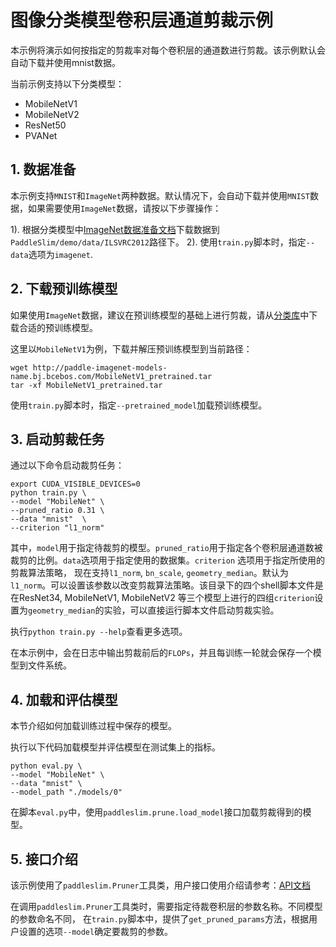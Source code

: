 # 图像分类模型卷积层通道剪裁示例

本示例将演示如何按指定的剪裁率对每个卷积层的通道数进行剪裁。该示例默认会自动下载并使用mnist数据。

当前示例支持以下分类模型：

- MobileNetV1
- MobileNetV2
- ResNet50
- PVANet


## 1. 数据准备

本示例支持`MNIST`和`ImageNet`两种数据。默认情况下，会自动下载并使用`MNIST`数据，如果需要使用`ImageNet`数据，请按以下步骤操作：

1). 根据分类模型中[ImageNet数据准备文档](https://github.com/PaddlePaddle/models/tree/develop/PaddleCV/image_classification#%E6%95%B0%E6%8D%AE%E5%87%86%E5%A4%87)下载数据到`PaddleSlim/demo/data/ILSVRC2012`路径下。
2). 使用`train.py`脚本时，指定`--data`选项为`imagenet`.

## 2. 下载预训练模型

如果使用`ImageNet`数据，建议在预训练模型的基础上进行剪裁，请从[分类库](https://github.com/PaddlePaddle/models/tree/develop/PaddleCV/image_classification#%E5%B7%B2%E5%8F%91%E5%B8%83%E6%A8%A1%E5%9E%8B%E5%8F%8A%E5%85%B6%E6%80%A7%E8%83%BD)中下载合适的预训练模型。

这里以`MobileNetV1`为例，下载并解压预训练模型到当前路径：

```
wget http://paddle-imagenet-models-name.bj.bcebos.com/MobileNetV1_pretrained.tar
tar -xf MobileNetV1_pretrained.tar
```

使用`train.py`脚本时，指定`--pretrained_model`加载预训练模型。

## 3. 启动剪裁任务

通过以下命令启动裁剪任务：

```
export CUDA_VISIBLE_DEVICES=0
python train.py \
--model "MobileNet" \
--pruned_ratio 0.31 \
--data "mnist"  \
--criterion "l1_norm"
```

其中，`model`用于指定待裁剪的模型。`pruned_ratio`用于指定各个卷积层通道数被裁剪的比例。`data`选项用于指定使用的数据集。`criterion` 选项用于指定所使用的剪裁算法策略，
现在支持`l1_norm`, `bn_scale`, `geometry_median`。默认为`l1_norm`。可以设置该参数以改变剪裁算法策略。该目录下的四个shell脚本文件是在ResNet34, MobileNetV1, MobileNetV2
等三个模型上进行的四组`criterion`设置为`geometry_median`的实验，可以直接运行脚本文件启动剪裁实验。

执行`python train.py --help`查看更多选项。

在本示例中，会在日志中输出剪裁前后的`FLOPs`，并且每训练一轮就会保存一个模型到文件系统。

## 4. 加载和评估模型

本节介绍如何加载训练过程中保存的模型。

执行以下代码加载模型并评估模型在测试集上的指标。

```
python eval.py \
--model "MobileNet" \
--data "mnist" \
--model_path "./models/0"
```

在脚本`eval.py`中，使用`paddleslim.prune.load_model`接口加载剪裁得到的模型。

## 5. 接口介绍

该示例使用了`paddleslim.Pruner`工具类，用户接口使用介绍请参考：[API文档](https://paddlepaddle.github.io/PaddleSlim/api/prune_api/)

在调用`paddleslim.Pruner`工具类时，需要指定待裁卷积层的参数名称。不同模型的参数命名不同，
在`train.py`脚本中，提供了`get_pruned_params`方法，根据用户设置的选项`--model`确定要裁剪的参数。
